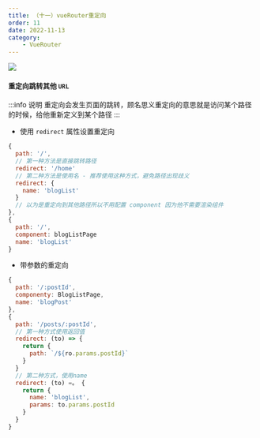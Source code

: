 ```yaml
---
title: （十一）vueRouter重定向
order: 11
date: 2022-11-13
category:
    - VueRouter
---
```


![](https://image.zswei.xyz/img/202211131715556.png)

#### 重定向跳转其他 `URL`
:::info 说明
重定向会发生页面的跳转，顾名思义重定向的意思就是访问某个路径的时候，给他重新定义到某个路径
:::

- 使用 `redirect` 属性设置重定向
```js
{
  path: '/',
  // 第一种方法是直接跳转路径
  redirect: '/home'
  // 第二种方法是使用名 - 推荐使用这种方式，避免路径出现歧义
  redirect: {
    name: 'blogList'
  }
  // 以为是重定向到其他路径所以不用配置 component 因为他不需要渲染组件
},
{
  path: '/',
  component: blogListPage
  name: 'blogList'
}
```

- 带参数的重定向
```js
{
  path: '/:postId',
  componenty: BlogListPage,
  name: 'blogPost'
},
{
  path: '/posts/:postId',
  // 第一种方式使用返回值
  redirect: (to) => {
    return {
      path: `/${ro.params.postId}`
    }
  }
  // 第二种方式，使用name
  redirect: (to) =。 {
    return {
      name: 'blogList',
      params: to.params.postId
    }
  }
}
```